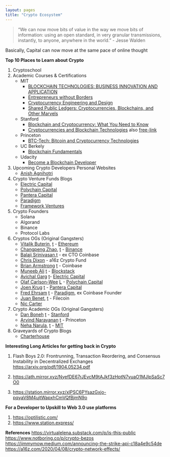 ```yaml
---
layout: pages
title: "Crypto Ecosystem"
---
```


> “We can now move bits of value in the way we move bits of information: using an open standard, in very granular transmissions, instantly, to anyone, anywhere in the world.” - Jesse Walden

Basically, Capital can now move at the same pace of online thought

**Top 10 Places to Learn about Crypto**
1. Cryptoschool
2. Academic Courses & Certifications
    - MIT
        - [BLOCKCHAIN TECHNOLOGIES: BUSINESS INNOVATION AND APPLICATION](https://mitsloan.mit.edu/cryptoeconomics-lab/courses)
        - [Entrepreneurs without Borders](https://ocw.mit.edu/courses/sloan-school-of-management/15-395-entrepreneurship-without-borders-fall-2016/)
        - [Cryptocurrency Engineering and Design](https://ocw.mit.edu/courses/media-arts-and-sciences/mas-s62-cryptocurrency-engineering-and-design-spring-2018/)
        - [Shared Public Ledgers: Cryptocurrencies, Blockchains, and Other Marvels]()
    - Stanford
        - [Blockchain and Cryptocurrency: What You Need to Know](https://online.stanford.edu/courses/soe-xcs0001-blockchain-and-cryptocurrency-what-you-need-know)
        - [Cryptocurrencies and Blockchain Technologies](https://online.stanford.edu/courses/cs251-cryptocurrencies-and-blockchain-technologies) also [free-link](https://cs251.stanford.edu/)
    - Princeton
        - [BTC-Tech: Bitcoin and Cryptocurrency Technologies](https://piazza.com/princeton/spring2015/btctech/resources)
    - UC Berkely
        - [Blockchain Fundamentals](https://www.edx.org/professional-certificate/uc-berkeleyx-blockchain-fundamentals)
    - Udacity
        - [Become a Blockchain Developer](https://www.udacity.com/course/blockchain-developer-nanodegree--nd1309)
3. Upcoming Crypto Developers Personal Websites
    - [Anish Agnihotri](https://anishagnihotri.com/)
4. Crypto Venture Funds Blogs
    - [Electric Capital](https://medium.com/electric-capital)
    - [Polychain Capital](https://polychain.capital/)
    - [Pantera Capital](https://panteracapital.com/blockchain-letter/)
    - [Paradigm](https://www.paradigm.xyz/writing/)
    - [Framework Ventures](https://framework.ventures/)
5. Crypto Founders
    - Solana
    - Algorand
    - Binance
    - Protocol Labs
6. Cryptos OGs (Original Gangsters)
    - [Vitalik Buterin](https://vitalik.ca/), [t](https://twitter.com/vitalikbuterin) - [Ethereum](https://ethereum.org/)
    - [Changpeng Zhao](), [t](https://twitter.com/cz_binance) - [Binance](https://www.binance.com/en/blog)
    - [Balaji Srinivasan](https://balajis.com/),[t](https://twitter.com/balajis)  - ex CTO Coinbase
    - [Chris Dixon](https://cdixon.org/) - a16z Crypto Fund
    - [Brian Armstrong]() [t](https://twitter.com/brian_armstrong) - Coinbase
    - [Muneeb Ali](https://muneeb.com/) [t](https://twitter.com/muneeb) - [Blockstack](https://www.stacks.co/)
    - [Avichal Garg](https://avichal.com/) [t](https://twitter.com/avichal)- [Electric Capital](https://www.electriccapital.com/)
    - [Olaf Carlson-Wee]() [L](https://www.linkedin.com/in/olafcw/) - [Polychain Capital](https://polychain.capital/) 
    - [Joen Krug]() [t](https://twitter.com/joeykrug) - [Pantera Capital](https://panteracapital.com/)
    - [Fred Ehrsam]() [t](https://twitter.com/FEhrsam) - [Paradigm](https://www.paradigm.xyz/), ex Coinbase Founder
    - [Juan Benet](https://juan.benet.ai), [t](https://twitter.com/juanbenet) - Filecoin
    - [Nic Carter]()
7. Crypto Academic OGs (Original Gangsters)
    - [Dan Boneh](https://crypto.stanford.edu/~dabo/) [t](https://twitter.com/danboneh) - [Stanford]()
    - [Arvind Narayanan](https://www.cs.princeton.edu/~arvindn/) [t](https://twitter.com/random_walker) - Princeton
    - [Neha Narula](https://nehanarula.org/), [t](https://twitter.com/neha) - [MIT]()
8. Graveyards of Crypto Blogs
    - [Charterhouse](https://charterhouse.github.io/)


**Interesting Long Articles for getting back in Crypto**
1. Flash Boys 2.0: Frontrunning, Transaction Reordering, and Consensus Instability in Decentralized Exchanges
https://arxiv.org/pdf/1904.05234.pdf

2. https://ath.mirror.xyz/NyefDE67rJEvcM9tAJkf3zHptN7vuaO1MJlpSaSc7O0

3. https://station.mirror.xyz/xlPSC6PYsazGxjo-pqyaV8M4ujtWapxhCmVQfBjmN9o


**For a Developer to Upskill to Web 3.0 use platforms**
1. https://optilistic.com/
2. https://www.station.express/

**References**
https://virtualelena.substack.com/p/is-this-public
https://www.notboring.co/p/crypto-bezos
https://jimmymow.medium.com/announcing-the-strike-api-c18a4e9c54de
https://a16z.com/2020/04/08/crypto-network-effects/



